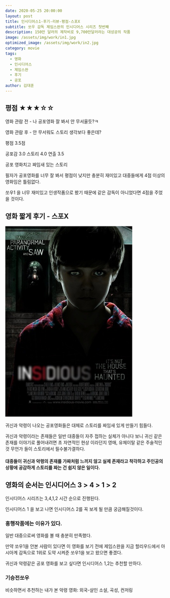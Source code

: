 ```yaml
---
date: 2020-05-25 20:00:00
layout: post
title: 인시디어스1-후기-리뷰-평점-스포X
subtitle: 쏘우 감독 제임스완의 인시디어스 시리즈 첫번째
description: 150만 달러의 제작비로 9,700만달러라는 대성공의 작품 
image: /assets/img/work/in1.jpg
optimized_image: /assets/img/work/in2.jpg
category: movie
tags:
  - 영화
  - 인시디어스
  - 제임스완
  - 후기
  - 공포
author: 김대훈
---
```


## 평점 ★★★☆☆ 

영화 관람 전 - 나 공포영화 잘 봐서 안 무서울듯?ㅋ

영화 관람 후 - 안 무서워도 스토리 생각보다 좋은데?

평점 3.5점

공포감 3.0 스토리 4.0 연출 3.5

공포 영화치고 짜임새 있는 스토리

필자가 공포영화를 너무 잘 봐서 평점이 낮지만 충분히 재미있고 대중들에게 4점 이상의 영화임은 틀림없다.

쏘우1 을 너무 재미있고 인생작품으로 봤기 때문에 같은 감독이 아니었다면 4점을 주었을 것이다.

## 영화 짧게 후기 - 스포X

![1](../assets/img/work/in3.jpg)

귀신과 악령이 나오는 공포영화들은 대체로 스토리를 짜임새 있게 만들기 힘들다.

귀신과 악령이라는 존재들은 일반 대중들이 자주 접하는 실체가 아니다 보니
귀신 같은 존재를 이야기로 풀어내려면 초 자연적인 현상 이라던지 영매, 유체이탈
같은 주술적인 것 무언가 들이 스토리에서 필수불가결하다. 

#### 대중들이 귀신과 악령의 존재를 가짜처럼 느끼지 않고 실제 존재라고 착각하고 주인공의 상황에 공감하게 스토리를 짜는 건 쉽지 않은 일이다. 

## 영화의 순서는 인시디어스 3 > 4 > 1 > 2

인시디어스 시리즈는 3,4,1,2 시간 순으로 진행된다.

인시디어스 1 을 보고 나면 인시디어스 2를 꼭 보게 될 만큼 궁금해질것이다.

### 흥행작품에는 이유가 있다.

일반 대중으로써 영화를 볼 때 충분히 만족했다.

만약 쏘우1을 안본 사람이 있다면 이 영화를 보기 전에 제임스완을
지금 할리우드에서 아시아계 감독으로 1위로 도약 시켜준 쏘우1을 보고 왔으면 좋겠다.

귀신과 악령같은 공포 영화를 보고 싶다면 인시디어스 1,2는 추천할 만하다.

### 기승전쏘우

비슷하면서 추천하는 내가 본 악령 영화: 외국-살인 소설, 곡성, 컨저링
